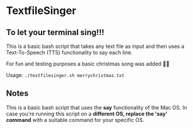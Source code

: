 # TextfileSinger
## To let your terminal sing!!!

This is a basic bash script that takes any text file as input and then uses a Text-To-Speech (TTS) functionality to say each line.

For fun and testing purposes a basic christmas song was added 🎅😄

Usage:
```./textfilesinger.sh merrychristmas.txt```


## Notes

This is a basic bash script that uses the **say** functionality of the Mac OS.
In case you're running this script on a **different OS, replace the 'say' command** with a suitable command for your specific OS.


